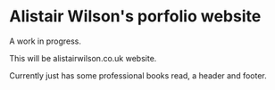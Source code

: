 # Alistair Wilson's porfolio website

A work in progress.

This will be alistairwilson.co.uk website.

Currently just has some professional books read, a header and footer.